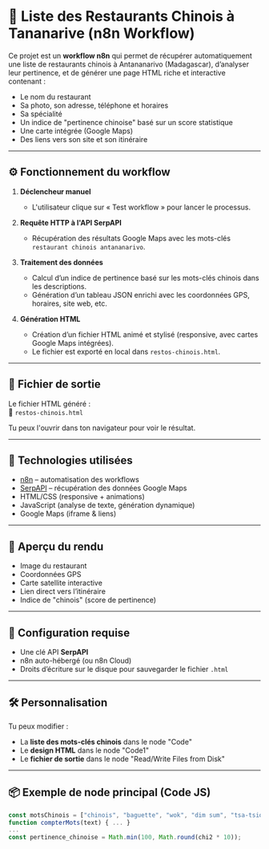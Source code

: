 # 🍜 Liste des Restaurants Chinois à Tananarive (n8n Workflow)

Ce projet est un **workflow n8n** qui permet de récupérer automatiquement une liste de restaurants chinois à Antananarivo (Madagascar), d’analyser leur pertinence, et de générer une page HTML riche et interactive contenant :

- Le nom du restaurant
- Sa photo, son adresse, téléphone et horaires
- Sa spécialité
- Un indice de "pertinence chinoise" basé sur un score statistique
- Une carte intégrée (Google Maps)
- Des liens vers son site et son itinéraire

---

## ⚙️ Fonctionnement du workflow

1. **Déclencheur manuel**
   - L'utilisateur clique sur « Test workflow » pour lancer le processus.

2. **Requête HTTP à l'API SerpAPI**
   - Récupération des résultats Google Maps avec les mots-clés `restaurant chinois antananarivo`.

3. **Traitement des données**
   - Calcul d’un indice de pertinence basé sur les mots-clés chinois dans les descriptions.
   - Génération d’un tableau JSON enrichi avec les coordonnées GPS, horaires, site web, etc.

4. **Génération HTML**
   - Création d’un fichier HTML animé et stylisé (responsive, avec cartes Google Maps intégrées).
   - Le fichier est exporté en local dans `restos-chinois.html`.

---

## 📁 Fichier de sortie

Le fichier HTML généré :  
📄 `restos-chinois.html`

Tu peux l'ouvrir dans ton navigateur pour voir le résultat.

---

## 🧪 Technologies utilisées

- [n8n](https://n8n.io) – automatisation des workflows
- [SerpAPI](https://serpapi.com/) – récupération des données Google Maps
- HTML/CSS (responsive + animations)
- JavaScript (analyse de texte, génération dynamique)
- Google Maps (iframe & liens)

---

## 📸 Aperçu du rendu

- Image du restaurant
- Coordonnées GPS
- Carte satellite interactive
- Lien direct vers l’itinéraire
- Indice de "chinois" (score de pertinence)

---

## 🔐 Configuration requise

- Une clé API **SerpAPI**
- n8n auto-hébergé (ou n8n Cloud)
- Droits d’écriture sur le disque pour sauvegarder le fichier `.html`

---

## 🛠 Personnalisation

Tu peux modifier :

- La **liste des mots-clés chinois** dans le node "Code"
- Le **design HTML** dans le node "Code1"
- Le **fichier de sortie** dans le node "Read/Write Files from Disk"

---

## 📦 Exemple de node principal (Code JS)

```javascript
const motsChinois = ["chinois", "baguette", "wok", "dim sum", "tsa-tsiou", ...];
function compterMots(text) { ... }
...
const pertinence_chinoise = Math.min(100, Math.round(chi2 * 10));
